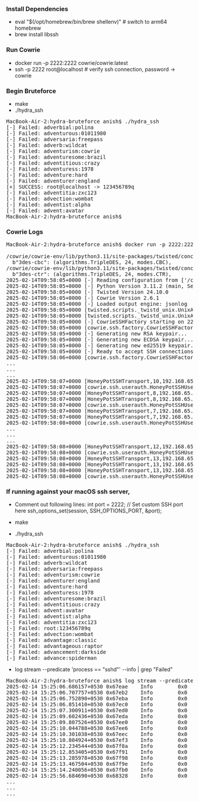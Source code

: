 ### Install Dependencies

- eval "$(/opt/homebrew/bin/brew shellenv)" # switch to arm64 homebrew
- brew install libssh

### Run Cowrie

- docker run -p 2222:2222 cowrie/cowrie:latest
- ssh -p 2222 root@localhost # verify ssh connection, password -> cowrie

### Begin Bruteforce

- make
- ./hydra_ssh

<pre>
MacBook-Air-2:hydra-bruteforce anish$ ./hydra_ssh 
[-] Failed: adverbial:polina
[-] Failed: adventurous:01011980
[-] Failed: adversaria:freepass
[-] Failed: adverb:wildcat
[-] Failed: adventurism:cowrie
[-] Failed: adventuresome:brazil
[-] Failed: adventitious:crazy
[-] Failed: adventuress:1978
[-] Failed: adventure:hard
[-] Failed: adventurer:england
[+] SUCCESS: root@localhost -> 123456789q
[-] Failed: adventitia:zxc123
[-] Failed: advection:wombat
[-] Failed: adventist:alpha
[-] Failed: advent:avatar
MacBook-Air-2:hydra-bruteforce anish$ 
</pre>

### Cowrie Logs

<pre>
MacBook-Air-2:hydra-bruteforce anish$ docker run -p 2222:2222 cowrie/cowrie:latest

/cowrie/cowrie-env/lib/python3.11/site-packages/twisted/conch/ssh/transport.py:105: CryptographyDeprecationWarning: TripleDES has been moved to cryptography.hazmat.decrepit.ciphers.algorithms.TripleDES and will be removed from cryptography.hazmat.primitives.ciphers.algorithms in 48.0.0.
  b"3des-cbc": (algorithms.TripleDES, 24, modes.CBC),
/cowrie/cowrie-env/lib/python3.11/site-packages/twisted/conch/ssh/transport.py:112: CryptographyDeprecationWarning: TripleDES has been moved to cryptography.hazmat.decrepit.ciphers.algorithms.TripleDES and will be removed from cryptography.hazmat.primitives.ciphers.algorithms in 48.0.0.
  b"3des-ctr": (algorithms.TripleDES, 24, modes.CTR),
2025-02-14T09:58:05+0000 [-] Reading configuration from ['/cowrie/cowrie-git/etc/cowrie.cfg.dist']
2025-02-14T09:58:05+0000 [-] Python Version 3.11.2 (main, Sep 14 2024, 03:00:30) [GCC 12.2.0]
2025-02-14T09:58:05+0000 [-] Twisted Version 24.10.0
2025-02-14T09:58:05+0000 [-] Cowrie Version 2.6.1
2025-02-14T09:58:05+0000 [-] Loaded output engine: jsonlog
2025-02-14T09:58:05+0000 [twisted.scripts._twistd_unix.UnixAppLogger#info] twistd 24.10.0 (/cowrie/cowrie-env/bin/python3 3.11.2) starting up.
2025-02-14T09:58:05+0000 [twisted.scripts._twistd_unix.UnixAppLogger#info] reactor class: twisted.internet.epollreactor.EPollReactor.
2025-02-14T09:58:05+0000 [-] CowrieSSHFactory starting on 2222
2025-02-14T09:58:05+0000 [cowrie.ssh.factory.CowrieSSHFactory#info] Starting factory <cowrie.ssh.factory.CowrieSSHFactory object at 0xffff7f752c10>
2025-02-14T09:58:05+0000 [-] Generating new RSA keypair...
2025-02-14T09:58:05+0000 [-] Generating new ECDSA keypair...
2025-02-14T09:58:05+0000 [-] Generating new ed25519 keypair...
2025-02-14T09:58:05+0000 [-] Ready to accept SSH connections
2025-02-14T09:58:06+0000 [cowrie.ssh.factory.CowrieSSHFactory] No moduli, no diffie-hellman-group-exchange-sha1
...
...
...
2025-02-14T09:58:07+0000 [HoneyPotSSHTransport,10,192.168.65.1] login attempt [b'adventuress'/b'1978'] failed
2025-02-14T09:58:07+0000 [cowrie.ssh.userauth.HoneyPotSSHUserAuthServer#debug] b'adventure' trying auth b'password'
2025-02-14T09:58:07+0000 [HoneyPotSSHTransport,8,192.168.65.1] Could not read etc/userdb.txt, default database activated
2025-02-14T09:58:07+0000 [HoneyPotSSHTransport,8,192.168.65.1] login attempt [b'adventure'/b'hard'] failed
2025-02-14T09:58:07+0000 [cowrie.ssh.userauth.HoneyPotSSHUserAuthServer#debug] b'adventurer' trying auth b'password'
2025-02-14T09:58:07+0000 [HoneyPotSSHTransport,7,192.168.65.1] Could not read etc/userdb.txt, default database activated
2025-02-14T09:58:07+0000 [HoneyPotSSHTransport,7,192.168.65.1] login attempt [b'adventurer'/b'england'] failed
2025-02-14T09:58:08+0000 [cowrie.ssh.userauth.HoneyPotSSHUserAuthServer#debug] b'adventitious' failed auth b'password'
...
...
...
2025-02-14T09:58:08+0000 [HoneyPotSSHTransport,12,192.168.65.1] login attempt [b'adventitia'/b'zxc123'] failed
2025-02-14T09:58:08+0000 [cowrie.ssh.userauth.HoneyPotSSHUserAuthServer#debug] b'root' trying auth b'password'
2025-02-14T09:58:08+0000 [HoneyPotSSHTransport,13,192.168.65.1] Could not read etc/userdb.txt, default database activated
2025-02-14T09:58:08+0000 [HoneyPotSSHTransport,13,192.168.65.1] login attempt [b'root'/b'123456789q'] succeeded
2025-02-14T09:58:08+0000 [HoneyPotSSHTransport,13,192.168.65.1] Initialized emulated server as architecture: linux-x64-lsb
2025-02-14T09:58:08+0000 [cowrie.ssh.userauth.HoneyPotSSHUserAuthServer#debug] b'root' authenticated with b'password'
</pre>

### If running against your macOS ssh server, 

- Comment out following lines:
    int port = 2222; // Set custom SSH port here
    ssh_options_set(session, SSH_OPTIONS_PORT, &port);

- make
- ./hydra_ssh

<pre>
MacBook-Air-2:hydra-bruteforce anish$ ./hydra_ssh 
[-] Failed: adverbial:polina
[-] Failed: adventurous:01011980
[-] Failed: adverb:wildcat
[-] Failed: adversaria:freepass
[-] Failed: adventurism:cowrie
[-] Failed: adventurer:england
[-] Failed: adventure:hard
[-] Failed: adventuress:1978
[-] Failed: adventuresome:brazil
[-] Failed: adventitious:crazy
[-] Failed: advent:avatar
[-] Failed: adventist:alpha
[-] Failed: adventitia:zxc123
[-] Failed: root:123456789q
[-] Failed: advection:wombat
[-] Failed: advantage:classic
[-] Failed: advantageous:raptor
[-] Failed: advancement:darkside
[-] Failed: advance:spiderman
</pre>

- log stream --predicate 'process == "sshd"' --info | grep "Failed"
<pre>
MacBook-Air-2:hydra-bruteforce anish$ log stream --predicate 'process == "sshd"' --info | grep "Failed"
2025-02-14 15:25:06.686157+0530 0x67eae    Info        0x0                  39052  0    sshd: Failed password for invalid user adventuress from ::1 port 60031 ssh2
2025-02-14 15:25:06.707757+0530 0x67eb2    Info        0x0                  39054  0    sshd: Failed password for invalid user adventuresome from ::1 port 60033 ssh2
2025-02-14 15:25:06.752890+0530 0x67eba    Info        0x0                  39056  0    sshd: Failed password for invalid user adventurer from ::1 port 60035 ssh2
2025-02-14 15:25:06.851410+0530 0x67ec0    Info        0x0                  39058  0    sshd: Failed password for invalid user adventure from ::1 port 60037 ssh2
2025-02-14 15:25:07.300911+0530 0x67ed0    Info        0x0                  39062  0    sshd: Failed password for invalid user adventitious from ::1 port 60039 ssh2
2025-02-14 15:25:09.602436+0530 0x67eda    Info        0x0                  39065  0    sshd: Failed password for invalid user adventitia from ::1 port 60041 ssh2
2025-02-14 15:25:09.807526+0530 0x67ee0    Info        0x0                  39067  0    sshd: Failed password for invalid user adventist from ::1 port 60043 ssh2
2025-02-14 15:25:10.044788+0530 0x67ee6    Info        0x0                  39069  0    sshd: Failed password for invalid user advent from ::1 port 60045 ssh2
2025-02-14 15:25:10.301038+0530 0x67eec    Info        0x0                  39071  0    sshd: Failed password for invalid user advection from ::1 port 60047 ssh2
2025-02-14 15:25:10.804924+0530 0x67ef3    Info        0x0                  39073  0    sshd: Failed password for root from ::1 port 60051 ssh2
2025-02-14 15:25:12.234544+0530 0x67f8a    Info        0x0                  39168  0    sshd: Failed password for invalid user advantageous from ::1 port 60053 ssh2
2025-02-14 15:25:12.853405+0530 0x67f91    Info        0x0                  39170  0    sshd: Failed password for invalid user advantage from ::1 port 60057 ssh2
2025-02-14 15:25:13.285978+0530 0x67f98    Info        0x0                  39172  0    sshd: Failed password for invalid user advancement from ::1 port 60059 ssh2
2025-02-14 15:25:13.467504+0530 0x67f9e    Info        0x0                  39174  0    sshd: Failed password for invalid user advanced from ::1 port 60061 ssh2
2025-02-14 15:25:14.240056+0530 0x67fb0    Info        0x0                  39177  0    sshd: Failed password for invalid user advance from ::1 port 60063 ssh2
2025-02-14 15:25:56.684690+0530 0x68328    Info        0x0                  39565  0    sshd: Failed password for invalid user adverbial from ::1 port 60093 ssh2
...
...
...
</pre>
